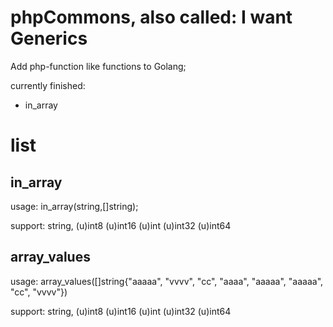 # phpCommons, also called: I want Generics

Add php-function like functions to Golang;

currently finished:

* in_array


# list


## in_array

usage: in_array(string,[]string);

support: string, (u)int8 (u)int16 (u)int (u)int32 (u)int64


## array_values

usage: array_values([]string{"aaaaa", "vvvv", "cc", "aaaa", "aaaaa", "aaaaa", "cc", "vvvv"})

support: string, (u)int8 (u)int16 (u)int (u)int32 (u)int64
